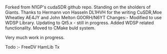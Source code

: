 Forked from N1GP's cudaSDR github repo.
Standing on the sholders of Giants. Thanks to Hermann von Hasseln DL1HVH for the writing CuSDR,Moe Wheatley AE4JY and John Melton G0ORH/N6YT
Changes:-
Modified to use WDSP Library.
Updating to Qt5.x - still in progress.
Added WDSP related functionality.
Moved to CMake buld system.

Very much work in progress. 




Todo :-
FreeDV 
HamLib
Tx





